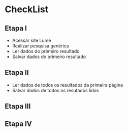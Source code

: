 # CheckList

## Etapa I

- Acessar site Lume
- Realizar pesquisa genérica
- Ler dados do primeiro resultado
- Salvar dados do primeiro resultado

## Etapa II

- Ler dados de todos os resultados da primeira página
- Salvar dados de todos os resutados lidos

## Etapa III

## Etapa IV
